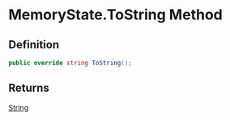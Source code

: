 # MemoryState.ToString Method
## Definition

```c#
public override string ToString();
```

## Returns

[String](https://learn.microsoft.com/en-gb/dotnet/api/System.String)
